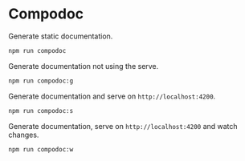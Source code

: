 # Compodoc 

Generate static documentation.

```cmd
npm run compodoc
```
Generate documentation not using the serve.

```cmd
npm run compodoc:g
```

Generate documentation and serve on `http://localhost:4200`.

```cmd
npm run compodoc:s
```

Generate documentation, serve on `http://localhost:4200` and watch changes.

```cmd
npm run compodoc:w
```
